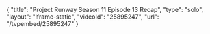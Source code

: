 {
    "title": "Project Runway Season 11 Episode 13 Recap",
    "type": "solo",
    "layout": "iframe-static",
    "videoId": "25895247",
    "url": "\/tvpembed\/25895247"
}